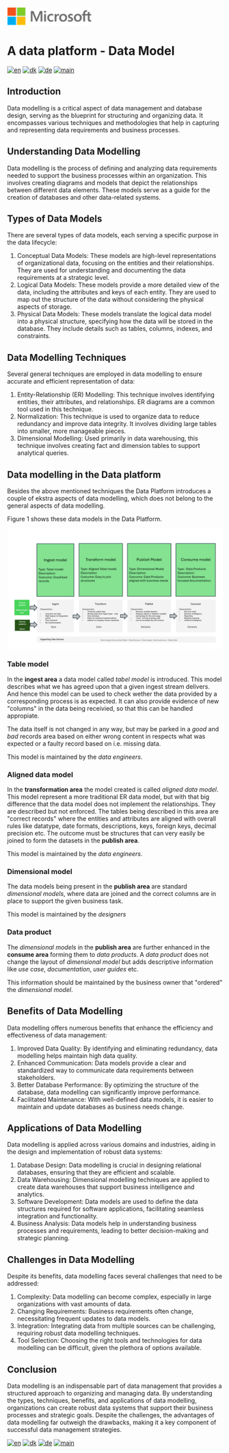 ![microsoft](../images/microsoft.png)

# A data platform - Data Model

[![en](https://img.shields.io/badge/lang-en-blue.svg)](DataModel.md)
[![dk](https://img.shields.io/badge/lang-dk-red.svg)](DataModel-da.md)
[![de](https://img.shields.io/badge/lang-de-yellow.svg)](DataModel-de.md)
[![main](https://img.shields.io/badge/main-document-green.svg)](../README.md)

## Introduction

Data modelling is a critical aspect of data management and database design, serving as the blueprint for structuring and organizing data. It encompasses various techniques and methodologies
that help in capturing and representing data requirements and business processes.

## Understanding Data Modelling

Data modelling is the process of defining and analyzing data requirements needed to support the business processes within an organization. This involves creating diagrams and models that depict the relationships between different data elements. These models serve as a guide for the creation of databases and other data-related systems.

## Types of Data Models

There are several types of data models, each serving a specific purpose in the data lifecycle:

1) Conceptual Data Models: These models are high-level representations of organizational data, focusing on the entities and their relationships. They are used for understanding and documenting the data requirements at a strategic level.
2) Logical Data Models: These models provide a more detailed view of the data, including the attributes and keys of each entity. They are used to map out the structure of the data without considering the physical aspects of storage.
3) Physical Data Models: These models translate the logical data model into a physical structure, specifying how the data will be stored in the database. They include details such as tables, columns, indexes, and constraints.

## Data Modelling Techniques

Several general techniques are employed in data modelling to ensure accurate and efficient representation of data:

1) Entity-Relationship (ER) Modelling: This technique involves identifying entities, their attributes, and relationships. ER diagrams are a common tool used in this technique.
2) Normalization: This technique is used to organize data to reduce redundancy and improve data integrity. It involves dividing large tables into smaller, more manageable pieces.
3) Dimensional Modelling: Used primarily in data warehousing, this technique involves creating fact and dimension tables to support analytical queries.

## Data modelling in the Data platform

Besides the above mentioned techniques the Data Platform introduces a couple of ekstra aspects of data modelling, which does not belong to the general aspects of data modelling.

Figure 1 shows these data models in the Data Platform.

![figure 1](../images/english/Slide13.png)

### Table model

In the **ingest area** a data model called *tabel model* is introduced. This model describes what we has agreed upon that a given ingest stream delivers. And hence this model
can be used to check wether the data provided by a corresponding process is as expected. It can also provide evidence of new "columns" in the data being receivied, so that this can be
handled appropiate.

The data itself is not changed in any way, but may be parked in a *good* and *bad* records area based on either wrong content in respects what was expected or 
a faulty record based on i.e. missing data.

This model is maintained by the *data engineers*.

### Aligned data model

In the **transformation area** the model created is called *aligned data model*. This model represent a more traditional ER data model, but with that big difference that the data model
does not implement the relationships. They are described but not enforced. The tables being described in this area are "correct records" where the entities and attributes are aligned with
overall rules like datatype, date formats, descriptions, keys, foreign keys, decimal precision etc. The outcome must be structures that can very easily be joined to form 
the datasets in the **publish area**.

This model is maintained by the *data engineers*.

### Dimensional model

The data models being present in the **publish area** are standard *dimensional models*, where data are joined and the correct columns are in place to support the given business task.

This model is maintained by the *designers*

### Data product

The *dimensional models* in the **publish area** are further enhanced in the **consume area** forming them to *data products*. A *data product* does not change the layout of *dimensional model*
but adds descriptive information like *use case*, *documentation*, *user guides* etc.

This information should be maintained by the business owner that "ordered" the *dimensional model*.

## Benefits of Data Modelling

Data modelling offers numerous benefits that enhance the efficiency and effectiveness of data management:

1) Improved Data Quality: By identifying and eliminating redundancy, data modelling helps maintain high data quality.
2) Enhanced Communication: Data models provide a clear and standardized way to communicate data requirements between stakeholders.
3) Better Database Performance: By optimizing the structure of the database, data modelling can significantly improve performance.
4) Facilitated Maintenance: With well-defined data models, it is easier to maintain and update databases as business needs change.

## Applications of Data Modelling

Data modelling is applied across various domains and industries, aiding in the design and implementation of robust data systems:

1) Database Design: Data modelling is crucial in designing relational databases, ensuring that they are efficient and scalable.
2) Data Warehousing: Dimensional modelling techniques are applied to create data warehouses that support business intelligence and analytics.
3) Software Development: Data models are used to define the data structures required for software applications, facilitating seamless integration and functionality.
4) Business Analysis: Data models help in understanding business processes and requirements, leading to better decision-making and strategic planning.

## Challenges in Data Modelling

Despite its benefits, data modelling faces several challenges that need to be addressed:

1) Complexity: Data modelling can become complex, especially in large organizations with vast amounts of data.
2) Changing Requirements: Business requirements often change, necessitating frequent updates to data models.
3) Integration: Integrating data from multiple sources can be challenging, requiring robust data modelling techniques.
4) Tool Selection: Choosing the right tools and technologies for data modelling can be difficult, given the plethora of options available.

## Conclusion

Data modelling is an indispensable part of data management that provides a structured approach to organizing and managing data. By understanding the types, techniques, benefits, and applications of data modelling, organizations can create robust data systems that support their business processes and strategic goals. Despite the challenges, the advantages of data modelling far outweigh the drawbacks, making it a key component of successful data management strategies.

[![en](https://img.shields.io/badge/lang-en-blue.svg)](DataModel.md)
[![dk](https://img.shields.io/badge/lang-dk-red.svg)](DataModel-da.md)
[![de](https://img.shields.io/badge/lang-de-yellow.svg)](DataModel-de.md)
[![main](https://img.shields.io/badge/main-document-green.svg)](../README.md)